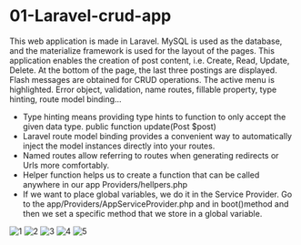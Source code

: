# 01-Laravel-crud-app

This web application is made in Laravel. MySQL is used as the database, and the materialize framework is used for the layout of the pages. This application enables the creation of post content, i.e. Create, Read, Update, Delete. At the bottom of the page, the last three postings are displayed. Flash messages are obtained for CRUD operations. The active menu is highlighted. Error object, validation, name routes, fillable property, type hinting, route model binding...

- Type hinting means providing type hints to function to only accept the given data type.  public function update(Post $post)
- Laravel route model binding provides a convenient way to automatically inject the model instances directly into your routes.
- Named routes allow referring to routes when generating redirects or Urls more comfortably.
- Helper function helps us to create a function that can be called anywhere in our app  Providers/hellpers.php
- If we want to place global variables, we do it in the Service Provider. Go to the app/Providers/AppServiceProvider.php and in boot()method and then we set a specific  method that we store in a global variable.


![1](https://user-images.githubusercontent.com/56784702/201114132-35a5cafe-1f35-4000-b5f9-dcc8eae886aa.png)
![2](https://user-images.githubusercontent.com/56784702/201114139-8ca9796a-a278-4417-bf8e-9d48f0db9293.png)
![3](https://user-images.githubusercontent.com/56784702/201114144-23821309-1134-4df1-afdc-3d8275356a6f.png)
![4](https://user-images.githubusercontent.com/56784702/201114145-b8cc84cd-7fe3-4b53-8ad8-dca2cd558ccc.png)
![5](https://user-images.githubusercontent.com/56784702/201114154-b1705167-4129-4127-9b98-ad6e34052d1f.png)
